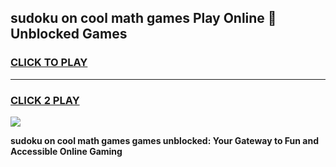 
## sudoku on cool math games Play Online 👋 Unblocked Games
<h3>
<a href="https://news.freeplayer.one?title=sudoku_on_cool_math_games&ref=17CMG">CLICK TO PLAY</a></h3>
<hr>

<h3>
<a href="https://news.freeplayer.one?title=sudoku_on_cool_math_games&ref=17CMG">CLICK 2 PLAY</a>
  
</h3>

<a href="https://news.freeplayer.one?title=sudoku_on_cool_math_games&ref=17CMG/"><img src="https://clearcache.store/games.png"></a>


**sudoku on cool math games games unblocked: Your Gateway to Fun and Accessible Online Gaming**
